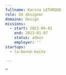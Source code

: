 ```yaml
---
fullname: Karina LETURQUE
role: UX designer
domaine: Design
missions:
  - start: 2022-06-01
    end: 2023-01-07
    status: admin
    employer: ''
startups:
  - la-bonne-boite

---
```

''

